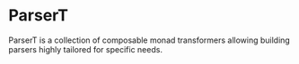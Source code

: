 # ParserT
ParserT is a collection of composable monad transformers allowing building parsers highly tailored for specific needs.
